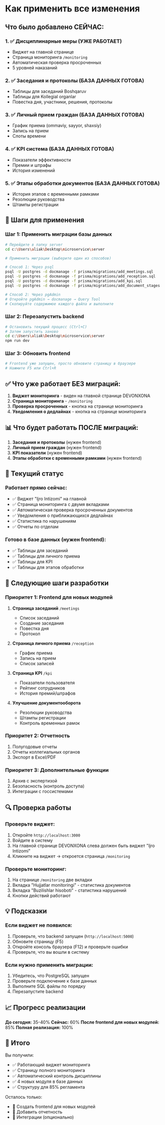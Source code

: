 # Как применить все изменения

## Что было добавлено СЕЙЧАС:

### 1. ✅ Дисциплинарные меры (УЖЕ РАБОТАЕТ)
- Виджет на главной странице
- Страница мониторинга `/monitoring`
- Автоматическая проверка просроченных
- 5 уровней наказаний

### 2. ✅ Заседания и протоколы (БАЗА ДАННЫХ ГОТОВА)
- Таблицы для заседаний Boshqaruv
- Таблицы для Kollegial organlar
- Повестка дня, участники, решения, протоколы

### 3. ✅ Личный прием граждан (БАЗА ДАННЫХ ГОТОВА)
- График приема (ommaviy, sayyor, shaxsiy)
- Запись на прием
- Слоты времени

### 4. ✅ KPI система (БАЗА ДАННЫХ ГОТОВА)
- Показатели эффективности
- Премии и штрафы
- История изменений

### 5. ✅ Этапы обработки документов (БАЗА ДАННЫХ ГОТОВА)
- История этапов с временными рамками
- Резолюции руководства
- Штампы регистрации

## 🚀 Шаги для применения

### Шаг 1: Применить миграции базы данных

```bash
# Перейдите в папку server
cd c:\Users\aliak\Desktop\microservice\server

# Применить миграции (выберите один из способов)

# Способ 1: Через psql
psql -U postgres -d docmanage -f prisma/migrations/add_meetings.sql
psql -U postgres -d docmanage -f prisma/migrations/add_reception.sql
psql -U postgres -d docmanage -f prisma/migrations/add_kpi.sql
psql -U postgres -d docmanage -f prisma/migrations/add_document_stages.sql

# Способ 2: Через pgAdmin
# Откройте pgAdmin → docmanage → Query Tool
# Скопируйте содержимое каждого файла и выполните
```

### Шаг 2: Перезапустить backend

```bash
# Остановить текущий процесс (Ctrl+C)
# Затем запустить заново
cd c:\Users\aliak\Desktop\microservice\server
npm run dev
```

### Шаг 3: Обновить frontend

```bash
# Frontend уже запущен, просто обновите страницу в браузере
# Нажмите F5 или Ctrl+R
```

## ✅ Что уже работает БЕЗ миграций:

1. **Виджет мониторинга** - виден на главной странице DEVONXONA
2. **Страница мониторинга** - `/monitoring`
3. **Проверка просроченных** - кнопка на странице мониторинга
4. **Уведомления о дедлайнах** - кнопка на странице мониторинга

## 📊 Что будет работать ПОСЛЕ миграций:

1. **Заседания и протоколы** (нужен frontend)
2. **Личный прием граждан** (нужен frontend)
3. **KPI показатели** (нужен frontend)
4. **Этапы обработки с временными рамками** (нужен frontend)

## 🎯 Текущий статус

### Работает прямо сейчас:
- ✅ Виджет "Ijro Intizomi" на главной
- ✅ Страница мониторинга с двумя вкладками
- ✅ Автоматическая проверка просроченных документов
- ✅ Уведомления о приближающихся дедлайнах
- ✅ Статистика по нарушениям
- ✅ Отчеты по отделам

### Готово в базе данных (нужен frontend):
- ✅ Таблицы для заседаний
- ✅ Таблицы для личного приема
- ✅ Таблицы для KPI
- ✅ Таблицы для этапов обработки

## 📝 Следующие шаги разработки

### Приоритет 1: Frontend для новых модулей

1. **Страница заседаний** `/meetings`
   - Список заседаний
   - Создание заседания
   - Повестка дня
   - Протокол

2. **Страница личного приема** `/reception`
   - График приема
   - Запись на прием
   - Список записей

3. **Страница KPI** `/kpi`
   - Показатели пользователя
   - Рейтинг сотрудников
   - История премий/штрафов

4. **Улучшение документооборота**
   - Резолюции руководства
   - Штампы регистрации
   - Контроль временных рамок

### Приоритет 2: Отчетность

1. Полугодовые отчеты
2. Отчеты коллегиальных органов
3. Экспорт в Excel/PDF

### Приоритет 3: Дополнительные функции

1. Архив с экспертизой
2. Безопасность (контроль доступа)
3. Интеграции с госсистемами

## 🔍 Проверка работы

### Проверьте виджет:
1. Откройте `http://localhost:3000`
2. Войдите в систему
3. На главной странице DEVONXONA слева должен быть виджет "Ijro Intizomi"
4. Кликните на виджет → откроется страница `/monitoring`

### Проверьте мониторинг:
1. На странице `/monitoring` две вкладки
2. Вкладка "Hujjatlar monitoringi" - статистика документов
3. Вкладка "Buzilishlar hisoboti" - статистика нарушений
4. Кнопки действий работают

## 💡 Подсказки

### Если виджет не появился:
1. Проверьте, что backend запущен (`http://localhost:5000`)
2. Обновите страницу (F5)
3. Откройте консоль браузера (F12) и проверьте ошибки
4. Проверьте, что вы вошли в систему

### Если нужно применить миграции:
1. Убедитесь, что PostgreSQL запущен
2. Проверьте подключение к базе данных
3. Выполните SQL файлы по порядку
4. Перезапустите backend

## 📈 Прогресс реализации

**До сегодня:** 35-40%
**Сейчас:** 60%
**После frontend для новых модулей:** 85%
**Полная реализация:** 100%

## 🎉 Итого

Вы получили:
- ✅ Работающий виджет мониторинга
- ✅ Страницу полного мониторинга
- ✅ Автоматический контроль дисциплины
- ✅ 4 новых модуля в базе данных
- ✅ Структуру для 85% регламента

Осталось только:
- 🔄 Создать frontend для новых модулей
- 🔄 Добавить отчетность
- 🔄 Интеграции (опционально)
